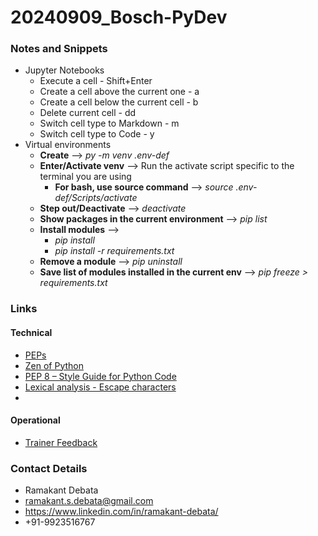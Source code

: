 # 20240909_Bosch-PyDev

### Notes and Snippets
* Jupyter Notebooks
    * Execute a cell - Shift+Enter
    * Create a cell above the current one -  a
    * Create a cell below the current cell - b
    * Delete current cell - dd
    * Switch cell type to Markdown - m
    * Switch cell type to Code - y
* Virtual environments
    * **Create** --> _py -m venv .env-def_
    * **Enter/Activate venv** --> Run the activate script specific to the terminal you are using
        * **For bash, use source command** --> _source .env-def/Scripts/activate_
    * **Step out/Deactivate** --> _deactivate_
    * **Show packages in the current environment** --> _pip list_
    * **Install modules** --> 
        * _pip install <module-name>_
        * _pip install -r requirements.txt_
    * **Remove a module** --> _pip uninstall <module-name>_
    * **Save list of modules installed in the current env** --> _pip freeze > requirements.txt_
### Links
#### Technical
* [PEPs](https://peps.python.org/)
* [Zen of Python](https://peps.python.org/pep-0020/)
* [PEP 8 – Style Guide for Python Code](https://peps.python.org/pep-0008/)
* [Lexical analysis - Escape characters](https://docs.python.org/3/reference/lexical_analysis.html#escape-sequences)
* 

#### Operational
* [Trainer Feedback](https://forms.gle/1H8qD3WbMef3pP4m9)

### Contact Details
* Ramakant Debata
* ramakant.s.debata@gmail.com
* https://www.linkedin.com/in/ramakant-debata/
* +91-9923516767